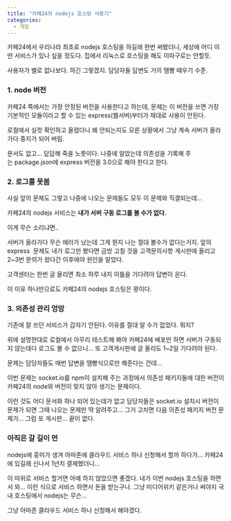 ```yaml
---
title: "카페24의 nodejs 호스팅 사용기"
categories:
  - 게임
---
```


카페24에서 우리나라 최초로 nodejs 호스팅을 하길래 한번 써봤더니, 세상에 어디 이딴 서비스가 있나 싶을 정도다. 집에서 리눅스로 호스팅을 해도 이따구로는 안할듯.

사용자가 별로 없나보다. 하긴 그렇겠지. 담당자들 답변도 거의 땜빵 때우기 수준.

### 1. node 버전

카페24 쪽에서는 가장 안정된 버전을 사용한다고 하는데, 문제는 이 버전을 쓰면 가장 기본적인 모듈이라고 할 수 있는 express(웹서버)부터가 제대로 사용이 안된다.

로컬에서 실컷 확인하고 올렸더니 왜 안되는지도 모른 상황에서 그냥 계속 서버가 올라가다 중지가 되어 버림.

문서도 없고... 답답해 죽을 노릇이다. 나중에 알았는데 의존성을 기록해 주는 package.json에 express 버전을 3.0으로 해야 한다고 한다.

### 2. 로그를 못봄

사실 앞의 문제도 그렇고 나중에 나오는 문제들도 모두 이 문제와 직결되는데...

카페24의 nodejs 서비스는 **내가 서버 구동 로그를 볼 수가 없다.**

이게 무슨 소리냐면..

서버가 올라가다 무슨 에러가 났는데 그게 뭔지 나는 절대 볼수가 없다는거지. 앞의 express  문제도 내가 로그만 봤다면 금방 고칠 것을 고객문의사항 게시판에 올리고 2~3번 문의가 왔다간 이후에야 원인을 알았다.

고객센터는 한번 글 올리면 최소 하루 내지 이틀을 기다려야 답변이 온다.

이 이유 하나만으로도 카페24의 nodejs 호스팅은 꽝이다.

### 3. 의존성 관리 엉망

기존에 잘 쓰던 서비스가 갑자기 안된다. 이유를 절대 알 수가 없었다. 뭐지?

위에 설명한대로 로컬에서 아무리 테스트해 봐야 카페24에 배포만 하면 서버가 구동되지 않는데다 로그도 볼 수 없으니... 또 고객게시판에 글 올리도 1~2일 기다려야 된다.

문제는 담당자들도 매번 답변을 땜빵식으로만 해준다는 건데...

이번 문제는 socket.io를 npm이 설치해 주는 과정에서 의존성 패키지들에 대한 버전이 카페24의 node와 버전이 맞지 않아 생기는 문제이다.

이런 것도 어디 문서화 하나 되어 있는데가 없고 담당자들은 socket.io 설치시 버전이 문제가 되면 그때 나오는 문제만 딱 알려주고... 그거 고치면 다음 의존성 패키지 버전 문제가... 그럼 또 게시판... 끝이 없다.

### 아직은 갈 길이 먼

nodejs에 흥미가 생겨 아마존에 클라우드 서비스 하나 신청해서 할까 하다가... 카페24에 있길래 신나서 1년치 결제했더니...

이 따위로 서비스 할거면 아예 하지 않았으면 좋겠다. 내가 이번 nodejs 호스팅을 하면서 와... 이런 식으로 서비스 하면서 돈을 받는구나. 그냥 미디어위키 같은거나 써야지 국내 호스팅에서 nodejs는 무슨...

그냥 아마존 클라우드 서비스 하나 신청해서 해야겠다.
